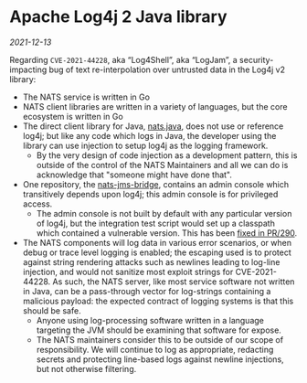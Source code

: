 Apache Log4j 2 Java library
===========================

_2021-12-13_

Regarding `CVE-2021-44228`, aka “Log4Shell”, aka “LogJam”, a
security-impacting bug of text re-interpolation over untrusted data in the
Log4j v2 library:

* The NATS service is written in Go
* NATS client libraries are written in a variety of languages, but the core ecosystem is written in Go
* The direct client library for Java,
  [nats.java](https://github.com/nats-io/nats.java),
  does not use or reference log4j; but like any code which logs in Java, the
  developer using the library can use injection to setup log4j as the logging
  framework.
  + By the very design of code injection as a development pattern, this is
    outside of the control of the NATS Maintainers and all we can do is
    acknowledge that "someone might have done that".
* One repository, the
  [nats-jms-bridge](https://github.com/nats-io/nats-jms-bridge),
  contains an admin console which transitively depends upon log4j; this admin
  console is for privileged access.
  + The admin console is not built by default with any particular version of
    log4j, but the integration test script would set up a classpath which
    contained a vulnerable version.  This has been
    [fixed in PR/290](https://github.com/nats-io/nats-jms-bridge/pull/290).
* The NATS components will log data in various error scenarios, or when debug
  or trace level logging is enabled; the escaping used is to protect against
  string rendering attacks such as newlines leading to log-line injection, and
  would not sanitize most exploit strings for CVE-2021-44228.
  As such, the NATS server, like most service software not written in Java,
  can be a pass-through vector for log-strings containing a malicious payload:
  the expected contract of logging systems is that this should be safe.
  + Anyone using log-processing software written in a language targeting the
    JVM should be examining that software for expose.
  + The NATS maintainers consider this to be outside of our scope of
    responsibility.  We will continue to log as appropriate, redacting secrets
    and protecting line-based logs against newline injections, but not
    otherwise filtering.

